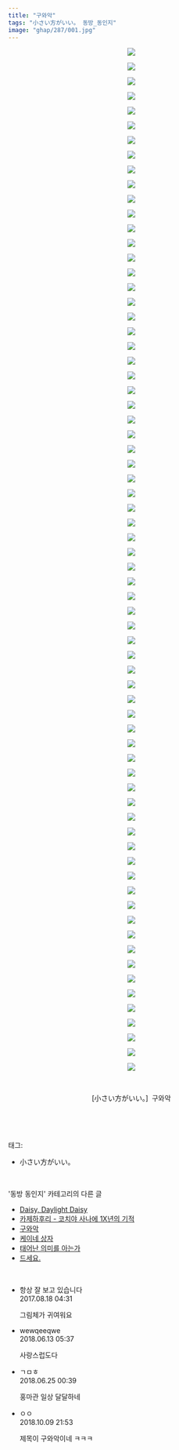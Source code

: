 ```yaml
---
title: "구와악"
tags: "小さい方がいい。 동방_동인지"
image: "ghap/287/001.jpg"
---
```

<div class="article">
<p style="text-align: center; clear: none; float: none;"><img src="{{ site.nasurl }}/ghap/287/001.jpg"/></p>
<p style="text-align: center; clear: none; float: none;"><img src="{{ site.nasurl }}/ghap/287/002.jpg"/></p>
<p style="text-align: center; clear: none; float: none;"><img src="{{ site.nasurl }}/ghap/287/003.jpg"/></p>
<p style="text-align: center; clear: none; float: none;"><img src="{{ site.nasurl }}/ghap/287/004.jpg"/></p>
<p style="text-align: center; clear: none; float: none;"><img src="{{ site.nasurl }}/ghap/287/005.jpg"/></p>
<p style="text-align: center; clear: none; float: none;"><img src="{{ site.nasurl }}/ghap/287/006.jpg"/></p>
<p style="text-align: center; clear: none; float: none;"><img src="{{ site.nasurl }}/ghap/287/007.jpg"/></p>
<p style="text-align: center; clear: none; float: none;"><img src="{{ site.nasurl }}/ghap/287/008.jpg"/></p>
<p style="text-align: center; clear: none; float: none;"><img src="{{ site.nasurl }}/ghap/287/009.jpg"/></p>
<p style="text-align: center; clear: none; float: none;"><img src="{{ site.nasurl }}/ghap/287/010.jpg"/></p>
<p style="text-align: center; clear: none; float: none;"><img src="{{ site.nasurl }}/ghap/287/011.jpg"/></p>
<p style="text-align: center; clear: none; float: none;"><img src="{{ site.nasurl }}/ghap/287/012.jpg"/></p>
<p style="text-align: center; clear: none; float: none;"><img src="{{ site.nasurl }}/ghap/287/013.jpg"/></p>
<p style="text-align: center; clear: none; float: none;"><img src="{{ site.nasurl }}/ghap/287/014.jpg"/></p>
<p style="text-align: center; clear: none; float: none;"><img src="{{ site.nasurl }}/ghap/287/015.jpg"/></p>
<p style="text-align: center; clear: none; float: none;"><img src="{{ site.nasurl }}/ghap/287/016.jpg"/></p>
<p style="text-align: center; clear: none; float: none;"><img src="{{ site.nasurl }}/ghap/287/017.jpg"/></p>
<p style="text-align: center; clear: none; float: none;"><img src="{{ site.nasurl }}/ghap/287/018.jpg"/></p>
<p style="text-align: center; clear: none; float: none;"><img src="{{ site.nasurl }}/ghap/287/019.jpg"/></p>
<p style="text-align: center; clear: none; float: none;"><img src="{{ site.nasurl }}/ghap/287/020.jpg"/></p>
<p style="text-align: center; clear: none; float: none;"><img src="{{ site.nasurl }}/ghap/287/021.jpg"/></p>
<p style="text-align: center; clear: none; float: none;"><img src="{{ site.nasurl }}/ghap/287/022.jpg"/></p>
<p style="text-align: center; clear: none; float: none;"><img src="{{ site.nasurl }}/ghap/287/023.jpg"/></p>
<p style="text-align: center; clear: none; float: none;"><img src="{{ site.nasurl }}/ghap/287/024.jpg"/></p>
<p style="text-align: center; clear: none; float: none;"><img src="{{ site.nasurl }}/ghap/287/025.jpg"/></p>
<p style="text-align: center; clear: none; float: none;"><img src="{{ site.nasurl }}/ghap/287/026.jpg"/></p>
<p style="text-align: center; clear: none; float: none;"><img src="{{ site.nasurl }}/ghap/287/027.jpg"/></p>
<p style="text-align: center; clear: none; float: none;"><img src="{{ site.nasurl }}/ghap/287/028.jpg"/></p>
<p style="text-align: center; clear: none; float: none;"><img src="{{ site.nasurl }}/ghap/287/029.jpg"/></p>
<p style="text-align: center; clear: none; float: none;"><img src="{{ site.nasurl }}/ghap/287/030.jpg"/></p>
<p style="text-align: center; clear: none; float: none;"><img src="{{ site.nasurl }}/ghap/287/031.jpg"/></p>
<p style="text-align: center; clear: none; float: none;"><img src="{{ site.nasurl }}/ghap/287/032.jpg"/></p>
<p style="text-align: center; clear: none; float: none;"><img src="{{ site.nasurl }}/ghap/287/033.jpg"/></p>
<p style="text-align: center; clear: none; float: none;"><img src="{{ site.nasurl }}/ghap/287/034.jpg"/></p>
<p style="text-align: center; clear: none; float: none;"><img src="{{ site.nasurl }}/ghap/287/035.jpg"/></p>
<p style="text-align: center; clear: none; float: none;"><img src="{{ site.nasurl }}/ghap/287/036.jpg"/></p>
<p style="text-align: center; clear: none; float: none;"><img src="{{ site.nasurl }}/ghap/287/037.jpg"/></p>
<p style="text-align: center; clear: none; float: none;"><img src="{{ site.nasurl }}/ghap/287/038.jpg"/></p>
<p style="text-align: center; clear: none; float: none;"><img src="{{ site.nasurl }}/ghap/287/039.jpg"/></p>
<p style="text-align: center; clear: none; float: none;"><img src="{{ site.nasurl }}/ghap/287/040.jpg"/></p>
<p style="text-align: center; clear: none; float: none;"><img src="{{ site.nasurl }}/ghap/287/041.jpg"/></p>
<p style="text-align: center; clear: none; float: none;"><img src="{{ site.nasurl }}/ghap/287/042.jpg"/></p>
<p style="text-align: center; clear: none; float: none;"><img src="{{ site.nasurl }}/ghap/287/043.jpg"/></p>
<p style="text-align: center; clear: none; float: none;"><img src="{{ site.nasurl }}/ghap/287/044.jpg"/></p>
<p style="text-align: center; clear: none; float: none;"><img src="{{ site.nasurl }}/ghap/287/045.jpg"/></p>
<p style="text-align: center; clear: none; float: none;"><img src="{{ site.nasurl }}/ghap/287/046.jpg"/></p>
<p style="text-align: center; clear: none; float: none;"><img src="{{ site.nasurl }}/ghap/287/047.jpg"/></p>
<p style="text-align: center; clear: none; float: none;"><img src="{{ site.nasurl }}/ghap/287/048.jpg"/></p>
<p style="text-align: center; clear: none; float: none;"><img src="{{ site.nasurl }}/ghap/287/049.jpg"/></p>
<p style="text-align: center; clear: none; float: none;"><img src="{{ site.nasurl }}/ghap/287/050.jpg"/></p>
<p style="text-align: center; clear: none; float: none;"><img src="{{ site.nasurl }}/ghap/287/051.jpg"/></p>
<p style="text-align: center; clear: none; float: none;"><img src="{{ site.nasurl }}/ghap/287/052.jpg"/></p>
<p style="text-align: center; clear: none; float: none;"><img src="{{ site.nasurl }}/ghap/287/053.jpg"/></p>
<p style="text-align: center; clear: none; float: none;"><img src="{{ site.nasurl }}/ghap/287/054.jpg"/></p>
<p style="text-align: center; clear: none; float: none;"><img src="{{ site.nasurl }}/ghap/287/055.jpg"/></p>
<p style="text-align: center; clear: none; float: none;"><img src="{{ site.nasurl }}/ghap/287/056.jpg"/></p>
<p style="text-align: center; clear: none; float: none;"><img src="{{ site.nasurl }}/ghap/287/057.jpg"/></p>
<p style="text-align: center; clear: none; float: none;"><img src="{{ site.nasurl }}/ghap/287/058.jpg"/></p>
<p style="text-align: center; clear: none; float: none;"><img src="{{ site.nasurl }}/ghap/287/059.jpg"/></p>
<p style="text-align: center; clear: none; float: none;"><img src="{{ site.nasurl }}/ghap/287/060.jpg"/></p>
<p style="text-align: center; clear: none; float: none;"><img src="{{ site.nasurl }}/ghap/287/061.jpg"/></p>
<p style="text-align: center; clear: none; float: none;"><img src="{{ site.nasurl }}/ghap/287/062.jpg"/></p>
<p style="text-align: center; clear: none; float: none;"><img src="{{ site.nasurl }}/ghap/287/063.jpg"/></p>
<p style="text-align: center; clear: none; float: none;"><img src="{{ site.nasurl }}/ghap/287/064.jpg"/></p>
<p style="text-align: center; clear: none; float: none;"><img src="{{ site.nasurl }}/ghap/287/065.jpg"/></p>
<p style="text-align: center; clear: none; float: none;"><img src="{{ site.nasurl }}/ghap/287/066.jpg"/></p>
<p style="text-align: center; clear: none; float: none;"><img src="{{ site.nasurl }}/ghap/287/067.jpg"/></p>
<p style="text-align: center; clear: none; float: none;"><img src="{{ site.nasurl }}/ghap/287/068.jpg"/></p>
<p style="text-align: center; clear: none; float: none;"><img src="{{ site.nasurl }}/ghap/287/069.jpg"/></p>
<p style="text-align: center; clear: none; float: none;"><img src="{{ site.nasurl }}/ghap/287/070.jpg"/></p>
<p style="text-align: center; clear: none; float: none;"><br/></p>
<p style="text-align: center; clear: none; float: none;">[小さい方がいい。]  구와악</p>
<p><br/></p>
</div><br/>
<div class="tagTrail">
<p>태그: </p>
<ul>
<li>小さい方がいい。</li>
</ul>
</div><br/>
<div class="another">
<p>'동방 동인지' 카테고리의 다른 글</p>
<ul>
<li><a href="/2016-06-19-ghap_289">Daisy, Daylight Daisy</a></li>
<li><a href="/2016-06-19-ghap_288">카제하후리 - 코치야 사나에 1X년의 기적</a></li>
<li><a href="/2016-06-19-ghap_287">구와악</a></li>
<li><a href="/2016-06-19-ghap_286">케이네 상자</a></li>
<li><a href="/2016-06-19-ghap_285">태어난 의미를 아는가</a></li>
<li><a href="/2016-06-19-ghap_283">드세요.</a></li>
</ul>
</div><br/>
<div class="cb_module cb_fluid">
<div class="cb_wrt cb_profile">
<div class="comment">
<ul>
<li class="cb_thumb_off" id="comment15062518">
<div class="cb_comment_area">
<div class="cb_info_area">
<div class="cb_section">
<span class="cb_nick_name">항상 잘 보고 있습니다</span>
</div>
<div class="cb_section">
<span class="cb_date">2017.08.18 04:31 </span>
</div>
</div>
<div class="cb_dsc_comment">
<p class="cb_dsc">
											그림체가 귀여워요
										</p>
</div>
</div></li>
<li class="cb_thumb_off" id="comment15269946">
<div class="cb_comment_area">
<div class="cb_info_area">
<div class="cb_section">
<span class="cb_nick_name">wewqeeqwe</span>
</div>
<div class="cb_section">
<span class="cb_date">2018.06.13 05:37 </span>
</div>
</div>
<div class="cb_dsc_comment">
<p class="cb_dsc">
											사랑스럽도다<br/>
</p>
</div>
</div></li>
<li class="cb_thumb_off" id="comment15276386">
<div class="cb_comment_area">
<div class="cb_info_area">
<div class="cb_section">
<span class="cb_nick_name">ㄱㅁㅎ</span>
</div>
<div class="cb_section">
<span class="cb_date">2018.06.25 00:39 </span>
</div>
</div>
<div class="cb_dsc_comment">
<p class="cb_dsc">
											홍마관 일상 달달하네
										</p>
</div>
</div></li>
<li class="cb_thumb_off" id="comment15350228">
<div class="cb_comment_area">
<div class="cb_info_area">
<div class="cb_section">
<span class="cb_nick_name">ㅇㅇ</span>
</div>
<div class="cb_section">
<span class="cb_date">2018.10.09 21:53 </span>
</div>
</div>
<div class="cb_dsc_comment">
<p class="cb_dsc">
											제목이 구와악이네 ㅋㅋㅋ
										</p>
</div>
</div></li>
</ul>
</div>
</div><!-- commentList close -->
</div><br/>
